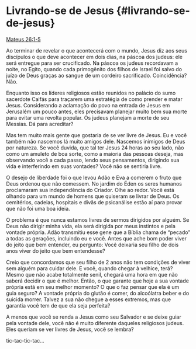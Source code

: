 # Livrando-se de Jesus {#livrando-se-de-jesus}

[Mateus 26:1-5](http://bibliaonline.com.br/acf/mt/26/1-5)

Ao terminar de revelar o que acontecerá com o mundo, Jesus diz aos seus discípulos o que deve acontecer em dois dias, na páscoa dos judeus: ele será entregue para ser crucificado. Na páscoa os judeus recordavam a noite, no Egito, quando cada primogênito dos filhos de Israel foi salvo do juízo de Deus graças ao sangue de um cordeiro sacrificado. Coincidência? Não.

Enquanto isso os líderes religiosos estão reunidos no palácio do sumo sacerdote Caifás para traçarem uma estratégia de como prender e matar Jesus. Considerando a aclamação do povo na entrada de Jesus em Jerusalém um pouco antes, eles precisavam planejar muito bem sua morte para evitar uma revolta popular. Os judeus planejam a morte de seu Messias. Dá para acreditar?

Mas tem muito mais gente que gostaria de se ver livre de Jesus. Eu e você também não nascemos lá muito amigos dele. Nascemos inimigos de Deus por natureza. Se você duvida, que tal ter Jesus 24 horas ao seu lado, não como um amuleto de boa sorte, como a maioria das pessoas deseja, mas observando você a cada passo, lendo seus pensamentos, dirigindo sua vida e interferindo em suas vontades? Você não se sentiria livre.

O desejo de liberdade foi o que levou Adão e Eva a comerem o fruto que Deus ordenou que não comessem. No jardim do Éden os seres humanos proclamaram sua independência do Criador. Olhe ao redor. Você está olhando para um mundo de homens que quiseram se livrar de Deus. Os cemitérios, cadeias, hospitais e divãs de psicanálise estão aí para provar que não foi uma boa ideia.

O problema é que nunca estamos livres de sermos dirigidos por alguém. Se Deus não dirigir minha vida, ela será dirigida por meus instintos e pela vontade própria. Adão transmitiu esse gene que a Bíblia chama de “pecado” a todas as gerações, incluindo eu e você. Antes que ache bom poder viver do jeito que bem entender, eu pergunto: Você deixaria seu filho de dois anos viver do jeito que bem entendesse?

Creio que concordamos que seu filho de 2 anos não tem condições de viver sem alguém para cuidar dele. E você, quando chegar à velhice, terá? Mesmo que não acabe totalmente senil, chegará uma hora em que não saberá decidir o que é melhor. Então, o que garante que hoje a sua vontade própria está em seu melhor momento? O que o faz pensar que ela é um guia seguro? A vontade própria do glutão é comer, do alcoólatra beber e do suicida morrer. Talvez a sua não chegue a esses extremos, mas que garantia você tem de que ela seja perfeita?

A menos que você se renda a Jesus como seu Salvador e se deixe guiar pela vontade dele, você não é muito diferente daqueles religiosos judeus. Eles queriam se ver livres de Jesus, você se lembra?

tic-tac-tic-tac...